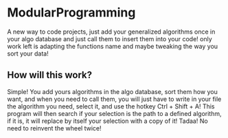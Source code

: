 # ModularProgramming
A new way to code projects, just add your generalized algorithms once in your algo database and just call them to insert them into your code! only work left is adapting the functions name and maybe tweaking the way you sort your data!

## How will this work?

Simple! You add yours algorithms in the algo database, sort them how you want, and when you need to call them, you will just have to write in your file the algorithm you need, select it, and use the hotkey Ctrl + Shift + A!
This program will then search if your selection is the path to a defined algorithm, if it is, it will replace by itself your selection with a copy of it!
Tadaa! No need to reinvent the wheel twice!
